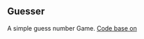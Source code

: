 Guesser
-------
A simple guess number Game.
[Code base on](http://aharrisbooks.net/h5g/h5g_4/numGuess.html)
